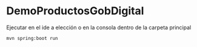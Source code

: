 # DemoProductosGobDigital


Ejecutar en el ide a elección o en la consola dentro de la carpeta principal

```sh
mvn spring:boot run
```
